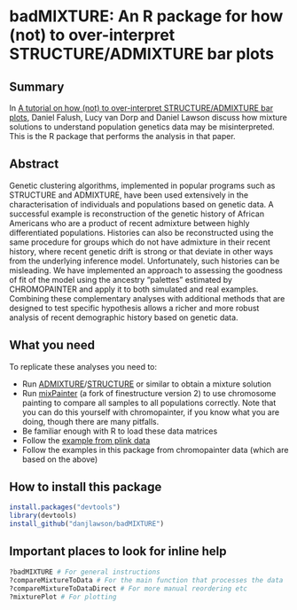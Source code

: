 # badMIXTURE: An R package for how (not) to over-interpret STRUCTURE/ADMIXTURE bar plots

## Summary

In [A tutorial on how (not) to over-interpret STRUCTURE/ADMIXTURE bar plots](http://biorxiv.org/content/early/2016/07/28/066431), Daniel Falush, Lucy van Dorp and Daniel Lawson discuss how mixture solutions to understand population genetics data may be misinterpreted. This is the R package that performs the analysis in that paper.

## Abstract

Genetic clustering algorithms, implemented in popular programs such as STRUCTURE and ADMIXTURE, have been used extensively in the characterisation of individuals and populations based on genetic data. A successful example is reconstruction of the genetic history of African Americans who are a product of recent admixture between highly differentiated populations. Histories can also be reconstructed using the same procedure for groups which do not have admixture in their recent history, where recent genetic drift is strong or that deviate in other ways from the underlying inference model. Unfortunately, such histories can be misleading. We have implemented an approach to assessing the goodness of fit of the model using the ancestry “palettes” estimated by CHROMOPAINTER and apply it to both simulated and real examples. Combining these complementary analyses with additional methods that are designed to test specific hypothesis allows a richer and more robust analysis of recent demographic history based on genetic data.

## What you need

To replicate these analyses you need to:

* Run [ADMIXTURE](https://www.genetics.ucla.edu/software/admixture/)/[STRUCTURE](http://pritchardlab.stanford.edu/structure.html) or similar to obtain a mixture solution
* Run [mixPainter](https://people.maths.bris.ac.uk/~madjl/finestructure/mixPainter.zip) (a fork of finestructure version 2) to use chromosome painting to compare all samples to all populations correctly. Note that you can do this yourself with chromopainter, if you know what you are doing, though there are many pitfalls.
* Be familiar enough with R to load these data matrices
* Follow the [example from plink data](https://github.com/danjlawson/badMIXTUREexample)
* Follow the examples in this package from chromopainter data (which are based on the above)

## How to install this package

```R
install.packages("devtools")
library(devtools)
install_github("danjlawson/badMIXTURE")
```

## Important places to look for inline help

```R
?badMIXTURE # For general instructions
?compareMixtureToData # For the main function that processes the data
?compareMixtureToDataDirect # For more manual reordering etc
?mixturePlot # For plotting
```


<!-- # EXAMPLE: -->

<!-- This example is not complete... -->

<!-- ``` -->
<!-- library("badMIXTURE") -->
<!-- ## READ THE "Recent" Scenario  -->
<!-- recent_ariids=read.table("data/Recent_admix.ids",as.is=T) -->

<!-- recent_ariQ=readQ("data/Recent_admix.pruned.11.Q",recent_ariids,poporder) -->
<!-- recent_ariU=readChunkcounts("data/Recent_admix.pruned_ul_cp_pop_unlinked.chunkcounts.out") -->
<!-- recent_ariL=readChunkcounts("data/Recent_admix.pruned_cp_pop_linked.chunkcounts.out") -->

<!-- ## READ THE "Remnants" Scenario  -->
<!-- remnants_ariids=read.table("data/Remnants_admix.ids",as.is=T) -->

<!-- remnants_ariQ=readQ("data/Remnants_admix.pruned.11.Q",remnants_ariids,poporder) -->
<!-- remnants_ariU=readChunkcounts("data/Remnants_admix.pruned_ul_cp_pop_unlinked.chunkcounts.out") -->
<!-- remnants_ariL=readChunkcounts("data/Remnants_admix.pruned_cp_pop_linked.chunkcounts.out") -->

<!-- ## READ THE "Marginalisation" Scenario  -->
<!-- marginalisation_ariids=read.table("data/Marginalisation_admix.ids",as.is=T) -->

<!-- marginalisation_ariQ=readQ("data/Marginalisation_admix.pruned.11.Q",remnants_ariids,poporder) -->
<!-- marginalisation_ariU=readChunkcounts("data/Marginalisation_admix.pruned_ul_cp_pop_unlinked.chunkcounts.out") -->
<!-- marginalisation_ariL=readChunkcounts("data/Marginalisation_admix.pruned_cp_pop_linked.chunkcounts.out") -->


<!-- ########################### -->
<!-- ## Colours  -->
<!-- ## For the ancestral populations -->
<!-- mycols=rep("",11) -->
<!-- mycols[1:3]=c("#00008899","#00880099","#BB00BB99") -->
<!-- mycols[4:11]="lightgrey" -->

<!-- ## For the observable populations -->
<!-- mycols2=rep("",12) -->
<!-- mycols2[1:4]=c("#000088FF","#333333FF","#008800FF","#BB00BBFF") -->
<!-- mycols2[5:12]="lightgrey" -->

<!-- ########################### -->
<!-- ## Apply badMIXTURE -->

<!-- recent_admU<-compareMixtureToData(recent_ariQ,recent_ariU,ids=recent_ariids, -->
<!--                            mycols=mycols,mycols2=mycols2, -->
<!--                            poporder=poporder,remself=remself) -->
<!-- recent_admL<-compareMixtureToData(recent_ariQ,recent_ariL,ids=recent_ariids, -->
<!--                            mycols=mycols,mycols2=mycols2, -->
<!--                            poporder=poporder,remself=remself) -->

<!-- remnants_admU<-compareMixtureToData(remnants_ariQ,remnants_ariU,ids=remnants_ariids, -->
<!--                            mycols=mycols,mycols2=mycols2, -->
<!--                            poporder=poporder,remself=remself) -->
<!-- remnants_admL<-compareMixtureToData(remnants_ariQ,remnants_ariL,ids=remnants_ariids, -->
<!--                            mycols=mycols,mycols2=mycols2, -->
<!--                            poporder=poporder,remself=remself) -->

<!-- marginalisation_admU<-compareMixtureToData(marginalisation_ariQ,marginalisation_ariU,ids=marginalisation_ariids, -->
<!--                            mycols=mycols,mycols2=mycols2, -->
<!--                            poporder=poporder,remself=remself) -->
<!-- marginalisation_admL<-compareMixtureToData(marginalisation_ariQ,marginalisation_ariL,ids=marginalisation_ariids, -->
<!--                            mycols=mycols,mycols2=mycols2, -->
<!--                            poporder=poporder,remself=remself) -->

<!-- ## Get the position of the rightmost individual that we are interested in -->
<!-- txmaxes=c(cumsum(sapply(recent_admU$poplist,length))[4], -->
<!--           cumsum(sapply(remnants_admU$poplist,length))[4], -->
<!--           cumsum(sapply(marginalisation_admU$poplist,length))[4])+9 # 9 = 3 *3 as there are 3 gaps, each of 3 individuals -->
          
<!-- rmunlinked=0.0005 -->
<!-- pdf("AriSims_Test_Unlinked.pdf",height=10,width=6) -->
<!-- mixturePlot(recent_admU,main="Recent Unlinked",residual.max=rmunlinked,xlim=c(0,txmaxes[1])) -->
<!-- mixturePlot(remnants_admU,main="Remnants Unlinked",residual.max=rmunlinked,xlim=c(0,txmaxes[2])) -->
<!-- mixturePlot(marginalisation_admU,main="Marginalisation Unlinked",residual.max=rmunlinked,xlim=c(0,txmaxes[3])) -->
<!-- dev.off() -->

<!-- rmlinked=0.002 -->
<!-- pdf("AriSims_Test.pdf",height=10,width=6) -->
<!-- mixturePlot(recent_admL,main="Recent Linked",residual.max=rmlinked,xlim=c(0,txmaxes[1])) -->
<!-- mixturePlot(remnants_admL,main="Remnants Linked",residual.max=rmlinked,xlim=c(0,txmaxes[2])) -->
<!-- mixturePlot(marginalisation_admL,main="Marginalisation Linked",residual.max=rmlinked,xlim=c(0,txmaxes[3])) -->
<!-- dev.off() -->
<!-- ``` -->
